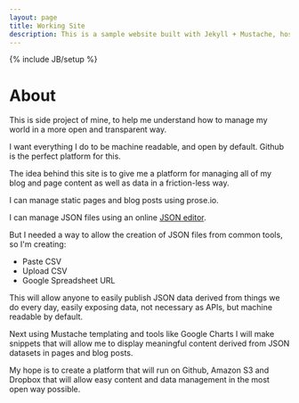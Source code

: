 ```yaml
---
layout: page
title: Working Site
description: This is a sample website built with Jekyll + Mustache, hosted on Github.
---
```

{% include JB/setup %}

<h1>About</h1>
<p>This is side project of mine, to help me understand how to manage my world in a more open and transparent way.</p>
<p>I want everything I do to be machine readable, and open by default.  Github is the perfect platform for this.</p>
<p>The idea behind this site is to give me a platform for managing all of my blog and page content as well as data in a friction-less way.</p>
<p>I can manage static pages and blog posts using prose.io.</p>
<p>I can manage JSON files using an online <a href="http://jsoneditoronline.org/" target="_blank">JSON editor</a>.</p>
<p>But I needed a way to allow the creation of JSON files from common tools, so I'm creating:</p>
<ul>
<li>Paste CSV</li>
<li>Upload CSV</li>
<li>Google Spreadsheet URL</li>
</ul>
<p>This will allow anyone to easily publish JSON data derived from things we do every day, easily exposing data, not necessary as APIs, but machine readable by default.</p>
<p>Next using Mustache templating and tools like Google Charts I will make snippets that will allow me to display meaningful content derived from JSON datasets in pages and blog posts.</p>
<p>My hope is to create a platform that will run on Github, Amazon S3 and Dropbox that will allow easy content and data management in the most open way possible.</p>
